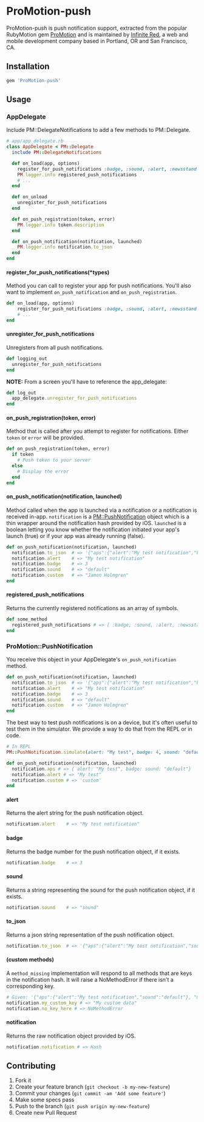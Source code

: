 # ProMotion-push

ProMotion-push is push notification support, extracted from the
popular RubyMotion gem [ProMotion](https://github.com/clearsightstudio/ProMotion) and is maintained by [Infinite Red](http://infinite.red), a web and mobile development company based in Portland, OR and San Francisco, CA.

## Installation

```ruby
gem 'ProMotion-push'
```

## Usage

### AppDelegate

Include PM::DelegateNotifications to add a few methods to PM::Delegate.

```ruby
# app/app_delegate.rb
class AppDelegate < PM::Delegate
  include PM::DelegateNotifications

  def on_load(app, options)
    register_for_push_notifications :badge, :sound, :alert, :newsstand
    PM.logger.info registered_push_notifications
    # ...
  end

  def on_unload
    unregister_for_push_notifications
  end

  def on_push_registration(token, error)
    PM.logger.info token.description
  end

  def on_push_notification(notification, launched)
    PM.logger.info notification.to_json
  end
end
```

#### register_for_push_notifications(*types)

Method you can call to register your app for push notifications. You'll also want to implement
`on_push_notification` and `on_push_registration`.

```ruby
def on_load(app, options)
    register_for_push_notifications :badge, :sound, :alert, :newsstand # or :all
    # ...
end
```

#### unregister_for_push_notifications

Unregisters from all push notifications.

```ruby
def logging_out
  unregister_for_push_notifications
end
```

**NOTE:** From a screen you'll have to reference the app_delegate:

```ruby
def log_out
  app_delegate.unregister_for_push_notifications
end
```

#### on_push_registration(token, error)

Method that is called after you attempt to register for notifications. Either `token` or `error`
will be provided.

```ruby
def on_push_registration(token, error)
  if token
    # Push token to your server
  else
    # Display the error
  end
end
```

#### on_push_notification(notification, launched)

Method called when the app is launched via a notification or a notification is received
in-app. `notification` is a
[PM::PushNotification](https://github.com/clearsightstudio/ProMotion/wiki/API-Reference:-ProMotion::PushNotification)
object which is a thin wrapper around the notification hash provided by iOS. `launched`
is a boolean letting you know whether the notification initiated your app's launch (true) or
if your app was already running (false).

```ruby
def on_push_notification(notification, launched)
  notification.to_json  # => '{"aps":{"alert":"My test notification","badge":3,"sound":"default"}, "custom": "Jamon Holmgren"}'
  notification.alert    # => "My test notification"
  notification.badge    # => 3
  notification.sound    # => "default"
  notification.custom   # => "Jamon Holmgren"
end
```

#### registered_push_notifications

Returns the currently registered notifications as an array of symbols.

```ruby
def some_method
  registered_push_notifications # => [ :badge, :sound, :alert, :newsstand ]
end
```


### ProMotion::PushNotification

You receive this object in your AppDelegate's `on_push_notification` method.

```ruby
def on_push_notification(notification, launched)
  notification.to_json  # => '{"aps":{"alert":"My test notification","badge":3,"sound":"default"}, "custom": "Jamon Holmgren"}'
  notification.alert    # => "My test notification"
  notification.badge    # => 3
  notification.sound    # => "default"
  notification.custom   # => "Jamon Holmgren"
end
```

The best way to test push notifications is on a device, but it's often useful to test
them in the simulator. We provide a way to do that from the REPL or in code.

```ruby
# In REPL
PM::PushNotification.simulate(alert: "My test", badge: 4, sound: "default", custom: "custom", launched: true)
```
```ruby
def on_push_notification(notification, launched)
  notification.aps # => { alert: "My test", badge: sound: "default"}
  notification.alert # => "My test"
  notification.custom # => 'custom'
end
```

#### alert

Returns the alert string for the push notification object.

```ruby
notification.alert    # => "My test notification"
```

#### badge

Returns the badge number for the push notification object, if it exists.

```ruby
notification.badge    # => 3
```

#### sound

Returns a string representing the sound for the push notification object, if it exists.

```ruby
notification.sound    # => "sound"
```

#### to_json

Returns a json string representation of the push notification object.

```ruby
notification.to_json  # => '{"aps":{"alert":"My test notification","sound":"default"},"custom":"something custom"}'
```

#### (custom methods)

A `method_missing` implementation will respond to all methods that are keys in the notification hash. It
will raise a NoMethodError if there isn't a corresponding key.

```ruby
# Given: '{"aps":{"alert":"My test notification","sound":"default"}, "my_custom_key": "My custom data"}'
notification.my_custom_key # => "My custom data"
notification.no_key_here # => NoMethodError
```

#### notification

Returns the raw notification object provided by iOS.

```ruby
notification.notification # => Hash
```

## Contributing

1. Fork it
2. Create your feature branch (`git checkout -b my-new-feature`)
3. Commit your changes (`git commit -am 'Add some feature'`)
4. Make some specs pass
5. Push to the branch (`git push origin my-new-feature`)
6. Create new Pull Request
